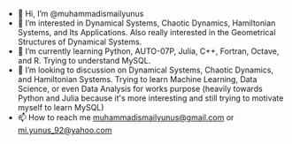 - 👋 Hi, I’m @muhammadismailyunus
- 👀 I’m interested in Dynamical Systems, Chaotic Dynamics, Hamiltonian Systems, and Its Applications. Also really interested in the Geometrical Structures of Dynamical Systems.
- 🌱 I’m currently learning Python, AUTO-07P, Julia, C++, Fortran, Octave, and R. Trying to understand MySQL.
- 💞️ I’m looking to discussion on Dynamical Systems, Chaotic Dynamics, and Hamiltonian Systems. Trying to learn Machine Learning, Data Science, or even Data Analysis for works purpose (heavily towards Python and Julia because it's more interesting and still trying to motivate myself to learn MySQL) 
- 📫 How to reach me muhammadismailyunus@gmail.com or mi.yunus_92@yahoo.com

<!---
muhammadismailyunus/muhammadismailyunus is a ✨ special ✨ repository because its `README.md` (this file) appears on your GitHub profile.
You can click the Preview link to take a look at your changes.
--->
